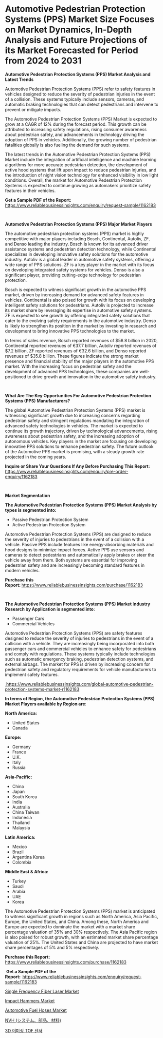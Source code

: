 <p><h1>Automotive Pedestrian Protection Systems (PPS) Market Size Focuses on Market Dynamics, In-Depth Analysis and Future Projections of its Market Forecasted for Period from 2024 to 2031</h1></p><p><strong>Automotive Pedestrian Protection Systems (PPS) Market Analysis and Latest Trends</strong></p>
<p><p>Automotive Pedestrian Protection Systems (PPS) refer to safety features in vehicles designed to reduce the severity of pedestrian injuries in the event of a collision. These systems typically include sensors, cameras, and automatic braking technologies that can detect pedestrians and intervene to prevent or mitigate impacts.</p><p>The Automotive Pedestrian Protection Systems (PPS) Market is expected to grow at a CAGR of 12% during the forecast period. This growth can be attributed to increasing safety regulations, rising consumer awareness about pedestrian safety, and advancements in technology driving the adoption of PPS in vehicles. Additionally, the growing number of pedestrian fatalities globally is also fueling the demand for such systems.</p><p>The latest trends in the Automotive Pedestrian Protection Systems (PPS) Market include the integration of artificial intelligence and machine learning algorithms for more accurate pedestrian detection, the development of active hood systems that lift upon impact to reduce pedestrian injuries, and the introduction of night vision technology for enhanced visibility in low light conditions. Overall, the market for Automotive Pedestrian Protection Systems is expected to continue growing as automakers prioritize safety features in their vehicles.</p></p>
<p><strong>Get a Sample PDF of the Report:&nbsp;</strong> <a href="https://www.reliablebusinessinsights.com/enquiry/request-sample/1162183">https://www.reliablebusinessinsights.com/enquiry/request-sample/1162183</a></p>
<p>&nbsp;</p>
<p><strong>Automotive Pedestrian Protection Systems (PPS) Major Market Players</strong></p>
<p><p>The automotive pedestrian protection systems (PPS) market is highly competitive with major players including Bosch, Continental, Autoliv, ZF, and Denso leading the industry. Bosch is known for its advanced driver assistance systems and pedestrian detection technology, while Continental specializes in developing innovative safety solutions for the automotive industry. Autoliv is a global leader in automotive safety systems, offering a wide range of PPS solutions. ZF is a key player in the market with its focus on developing integrated safety systems for vehicles. Denso is also a significant player, providing cutting-edge technology for pedestrian protection.</p><p>Bosch is expected to witness significant growth in the automotive PPS market, driven by increasing demand for advanced safety features in vehicles. Continental is also poised for growth with its focus on developing intelligent safety solutions for pedestrians. Autoliv is projected to increase its market share by leveraging its expertise in automotive safety systems. ZF is expected to see growth by offering integrated safety solutions that cater to the evolving safety requirements in the automotive industry. Denso is likely to strengthen its position in the market by investing in research and development to bring innovative PPS technologies to the market.</p><p>In terms of sales revenue, Bosch reported revenues of $58.8 billion in 2020, Continental reported revenues of €37.7 billion, Autoliv reported revenues of $7.2 billion, ZF reported revenues of €32.6 billion, and Denso reported revenues of $35.8 billion. These figures indicate the strong market presence and financial stability of the major players in the automotive PPS market. With the increasing focus on pedestrian safety and the development of advanced PPS technologies, these companies are well-positioned to drive growth and innovation in the automotive safety industry.</p></p>
<p>&nbsp;</p>
<p><strong>What Are The Key Opportunities For Automotive Pedestrian Protection Systems (PPS) Manufacturers?</strong></p>
<p><p>The global Automotive Pedestrian Protection Systems (PPS) market is witnessing significant growth due to increasing concerns regarding pedestrian safety and stringent regulations mandating the integration of advanced safety technologies in vehicles. The market is expected to continue its growth trajectory, driven by technological advancements, rising awareness about pedestrian safety, and the increasing adoption of autonomous vehicles. Key players in the market are focusing on developing innovative PPS solutions to enhance pedestrian safety. The future outlook of the Automotive PPS market is promising, with a steady growth rate projected in the coming years.</p></p>
<p><strong>Inquire or Share Your Questions If Any Before Purchasing This Report:</strong> <a href="https://www.reliablebusinessinsights.com/enquiry/pre-order-enquiry/1162183">https://www.reliablebusinessinsights.com/enquiry/pre-order-enquiry/1162183</a></p>
<p>&nbsp;</p>
<p><strong>Market Segmentation</strong></p>
<p><strong>The Automotive Pedestrian Protection Systems (PPS) Market Analysis by types is segmented into:</strong></p>
<p><ul><li>Passive Pedestrian Protection System</li><li>Active Pedestrian Protection System</li></ul></p>
<p><p>Automotive Pedestrian Protection Systems (PPS) are designed to reduce the severity of injuries to pedestrians in the event of a collision with a vehicle. Passive PPS include features like energy-absorbing materials and hood designs to minimize impact forces. Active PPS use sensors and cameras to detect pedestrians and automatically apply brakes or steer the vehicle away from them. Both systems are essential for improving pedestrian safety and are increasingly becoming standard features in modern vehicles.</p></p>
<p><strong>Purchase this Report:&nbsp;</strong><a href="https://www.reliablebusinessinsights.com/purchase/1162183">https://www.reliablebusinessinsights.com/purchase/1162183</a></p>
<p>&nbsp;</p>
<p><strong>The Automotive Pedestrian Protection Systems (PPS) Market Industry Research by Application is segmented into:</strong></p>
<p><ul><li>Passenger Cars</li><li>Commercial Vehicles</li></ul></p>
<p><p>Automotive Pedestrian Protection Systems (PPS) are safety features designed to reduce the severity of injuries to pedestrians in the event of a collision with a vehicle. They are increasingly being incorporated into both passenger cars and commercial vehicles to enhance safety for pedestrians and comply with regulations. These systems typically include technologies such as automatic emergency braking, pedestrian detection systems, and external airbags. The market for PPS is driven by increasing concern for pedestrian safety and regulatory requirements for vehicle manufacturers to implement safety features.</p></p>
<p><a href="https://www.reliablebusinessinsights.com/global-automotive-pedestrian-protection-systems-market-r1162183">&nbsp;https://www.reliablebusinessinsights.com/global-automotive-pedestrian-protection-systems-market-r1162183</a></p>
<p><strong>In terms of Region, the Automotive Pedestrian Protection Systems (PPS) Market Players available by Region are:</strong></p>
<p>
    <p> <strong> North America: </strong>
        <ul>
            <li>United States</li>
            <li>Canada</li>
        </ul>
        </p> 
    <p> <strong> Europe: </strong>
        <ul>
            <li>Germany</li>
            <li>France</li>
            <li>U.K.</li>
            <li>Italy</li>
            <li>Russia</li>
        </ul>
        </p> 
    <p> <strong> Asia-Pacific: </strong>
        <ul>
            <li>China</li>
            <li>Japan</li>
            <li>South Korea</li>
            <li>India</li>
            <li>Australia</li>
            <li>China Taiwan</li>
            <li>Indonesia</li>
            <li>Thailand</li>
            <li>Malaysia</li>
        </ul>
        </p> 
    <p> <strong> Latin America: </strong>
        <ul>
            <li>Mexico</li>
            <li>Brazil</li>
            <li>Argentina Korea</li>
            <li>Colombia</li>
        </ul>
        </p> 
    <p> <strong> Middle East & Africa: </strong>
        <ul>
            <li>Turkey</li>
            <li>Saudi</li>
            <li>Arabia</li>
            <li>UAE</li>
            <li>Korea</li>
        </ul>
    </p>
    </p>
<p><p>The Automotive Pedestrian Protection Systems (PPS) market is anticipated to witness significant growth in regions such as North America, Asia Pacific, Europe, the United States, and China. Among these, North America and Europe are expected to dominate the market with a market share percentage valuation of 35% and 30% respectively. The Asia Pacific region is also poised for robust growth, with an estimated market share percentage valuation of 25%. The United States and China are projected to have market share percentages of 5% and 5% respectively.</p></p>
<p><strong>Purchase this Report: </strong><a href="https://www.reliablebusinessinsights.com/purchase/1162183">https://www.reliablebusinessinsights.com/purchase/1162183</a></p>
<p>&nbsp;<strong>Get a Sample PDF of the Report:&nbsp;&nbsp;</strong><a href="https://www.reliablebusinessinsights.com/enquiry/request-sample/1162183">https://www.reliablebusinessinsights.com/enquiry/request-sample/1162183</a></p>
<p><strong></strong></p>
<p><p><a href="https://www.linkedin.com/pulse/single-frequency-fiber-laser-market-size-trends-complete-sztre">Single Frequency Fiber Laser Market</a></p><p><a href="https://www.linkedin.com/pulse/impact-hammers-market-analysis-sze-forecasted-period-from-qelxe">Impact Hammers Market</a></p><p><a href="https://github.com/mabutironaldo/Market-Research-Report-List-5/blob/main/automotive-fuel-hoses-market.md">Automotive Fuel Hoses Market</a></p><p><a href="https://medium.com/@frankfurter35566/nvh-%E3%82%B7%E3%82%B9%E3%83%86%E3%83%A0-%E9%83%A8%E5%93%81-%E6%9D%90%E6%96%99-%E7%94%A3%E6%A5%AD%E3%81%AB%E3%81%A4%E3%81%84%E3%81%A6%E3%81%AE%E6%B4%9E%E5%AF%9F-2031%E5%B9%B4%E3%81%BE%E3%81%A7%E3%81%AE%E5%B8%82%E5%A0%B4%E3%81%AE%E8%B2%A1%E5%8B%99%E7%8A%B6%E6%B3%81-%E5%B8%82%E5%A0%B4%E8%A6%8F%E6%A8%A1-%E3%81%8A%E3%82%88%E3%81%B3%E5%8F%8E%E7%9B%8A%E5%88%86%E6%9E%90-87819f3bf7d1">NVH (システム、部品、材料)</a></p><p><a href="https://medium.com/@sophieinleeds/3d-%EC%9D%B4%EB%AF%B8%EC%A7%95-tof-%EC%84%BC%EC%84%9C-%EC%8B%9C%EC%9E%A5-%EC%A0%84%EB%A7%9D-%EC%99%84%EC%A0%84%ED%95%9C-%EC%82%B0%EC%97%85-%EB%B6%84%EC%84%9D-2024%EB%85%84%EB%B6%80%ED%84%B0-2031%EB%85%84%EA%B9%8C%EC%A7%80-aaf5127d7ee2">3D 이미징 TOF 센서</a></p></p>